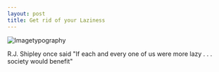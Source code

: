 ```yaml
---
layout: post
title: Get rid of your Laziness
---
```


![Imagetypography](https://farm8.staticflickr.com/7639/16830167905_fafc311f5a_o.jpg)


R.J. Shipley once said "If each and every one of us were more lazy . . . society would benefit"
